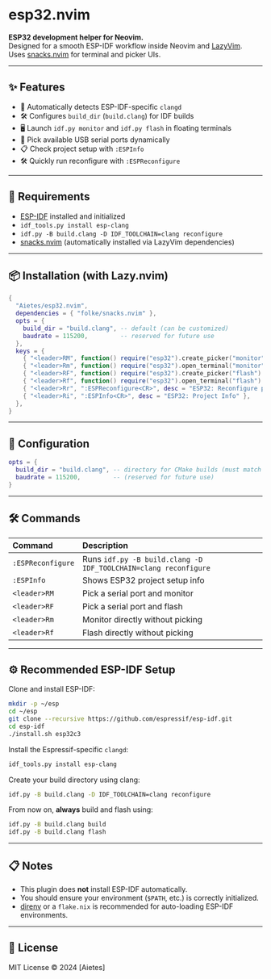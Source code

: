 # esp32.nvim

**ESP32 development helper for Neovim.**  
Designed for a smooth ESP-IDF workflow inside Neovim and [LazyVim](https://github.com/LazyVim/LazyVim).  
Uses [snacks.nvim](https://github.com/folke/snacks.nvim) for terminal and picker UIs.

---

## ✨ Features

- 🧠 Automatically detects ESP-IDF-specific `clangd`
- 🛠 Configures `build_dir` (`build.clang`) for IDF builds
- 🖥️ Launch `idf.py monitor` and `idf.py flash` in floating terminals
- 🔎 Pick available USB serial ports dynamically
- 📋 Check project setup with `:ESPInfo`
- 🛠 Quickly run reconfigure with `:ESPReconfigure`

---

## 🚀 Requirements

- [ESP-IDF](https://github.com/espressif/esp-idf) installed and initialized
- `idf_tools.py install esp-clang`
- `idf.py -B build.clang -D IDF_TOOLCHAIN=clang reconfigure`
- [snacks.nvim](https://github.com/folke/snacks.nvim) (automatically installed via LazyVim dependencies)

---

## 📦 Installation (with Lazy.nvim)

```lua
{
  "Aietes/esp32.nvim",
  dependencies = { "folke/snacks.nvim" },
  opts = {
    build_dir = "build.clang", -- default (can be customized)
    baudrate = 115200,         -- reserved for future use
  },
  keys = {
    { "<leader>RM", function() require("esp32").create_picker("monitor") end, desc = "ESP32: Pick & Monitor" },
    { "<leader>Rm", function() require("esp32").open_terminal("monitor") end, desc = "ESP32: Monitor" },
    { "<leader>RF", function() require("esp32").create_picker("flash") end, desc = "ESP32: Pick & Flash" },
    { "<leader>Rf", function() require("esp32").open_terminal("flash") end, desc = "ESP32: Flash" },
    { "<leader>Rr", ":ESPReconfigure<CR>", desc = "ESP32: Reconfigure project" },
    { "<leader>Ri", ":ESPInfo<CR>", desc = "ESP32: Project Info" },
  },
}
```

---

## 🔧 Configuration

```lua
opts = {
  build_dir = "build.clang", -- directory for CMake builds (must match your clangd compile_commands.json)
  baudrate = 115200,         -- (reserved for future use)
}
```

---

## 🛠 Commands

| Command           | Description                                                     |
| :---------------- | :-------------------------------------------------------------- |
| `:ESPReconfigure` | Runs `idf.py -B build.clang -D IDF_TOOLCHAIN=clang reconfigure` |
| `:ESPInfo`        | Shows ESP32 project setup info                                  |
| `<leader>RM`      | Pick a serial port and monitor                                  |
| `<leader>RF`      | Pick a serial port and flash                                    |
| `<leader>Rm`      | Monitor directly without picking                                |
| `<leader>Rf`      | Flash directly without picking                                  |

---

## ⚙️ Recommended ESP-IDF Setup

Clone and install ESP-IDF:

```bash
mkdir -p ~/esp
cd ~/esp
git clone --recursive https://github.com/espressif/esp-idf.git
cd esp-idf
./install.sh esp32c3
```

Install the Espressif-specific `clangd`:

```bash
idf_tools.py install esp-clang
```

Create your build directory using clang:

```bash
idf.py -B build.clang -D IDF_TOOLCHAIN=clang reconfigure
```

From now on, **always** build and flash using:

```bash
idf.py -B build.clang build
idf.py -B build.clang flash
```

---

## 📋 Notes

- This plugin does **not** install ESP-IDF automatically.
- You should ensure your environment (`$PATH`, etc.) is correctly initialized.
- [direnv](https://direnv.net/) or a `flake.nix` is recommended for auto-loading ESP-IDF environments.

---

## 📜 License

MIT License © 2024 [Aietes]
